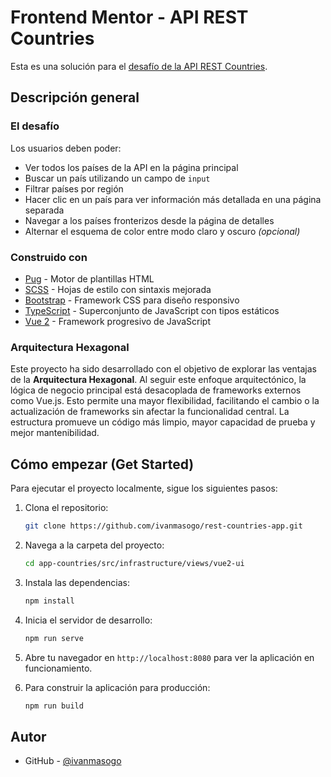 # Frontend Mentor - API REST Countries

Esta es una solución para el [desafío de la API REST Countries](https://www.frontendmentor.io/challenges/rest-countries-api-with-color-theme-switcher-5cacc469fec04111f7b848ca).

## Descripción general

### El desafío

Los usuarios deben poder:

- Ver todos los países de la API en la página principal
- Buscar un país utilizando un campo de `input`
- Filtrar países por región
- Hacer clic en un país para ver información más detallada en una página separada
- Navegar a los países fronterizos desde la página de detalles
- Alternar el esquema de color entre modo claro y oscuro *(opcional)*

### Construido con

- [Pug](https://pugjs.org/) - Motor de plantillas HTML
- [SCSS](https://sass-lang.com/) - Hojas de estilo con sintaxis mejorada
- [Bootstrap](https://getbootstrap.com/) - Framework CSS para diseño responsivo
- [TypeScript](https://www.typescriptlang.org/) - Superconjunto de JavaScript con tipos estáticos
- [Vue 2](https://vuejs.org/) - Framework progresivo de JavaScript

### Arquitectura Hexagonal

Este proyecto ha sido desarrollado con el objetivo de explorar las ventajas de la **Arquitectura Hexagonal**. Al seguir este enfoque arquitectónico, la lógica de negocio principal está desacoplada de frameworks externos como Vue.js. Esto permite una mayor flexibilidad, facilitando el cambio o la actualización de frameworks sin afectar la funcionalidad central. La estructura promueve un código más limpio, mayor capacidad de prueba y mejor mantenibilidad.

## Cómo empezar (Get Started)

Para ejecutar el proyecto localmente, sigue los siguientes pasos:

1. Clona el repositorio:

    ```bash
    git clone https://github.com/ivanmasogo/rest-countries-app.git
    ```

2. Navega a la carpeta del proyecto:

    ```bash
    cd app-countries/src/infrastructure/views/vue2-ui
    ```

3. Instala las dependencias:

    ```bash
    npm install
    ```

4. Inicia el servidor de desarrollo:

    ```bash
    npm run serve
    ```

5. Abre tu navegador en `http://localhost:8080` para ver la aplicación en funcionamiento.

6. Para construir la aplicación para producción:

    ```bash
    npm run build
    ```

## Autor

- GitHub - [@ivanmasogo](https://github.com/ivanmasogo)

